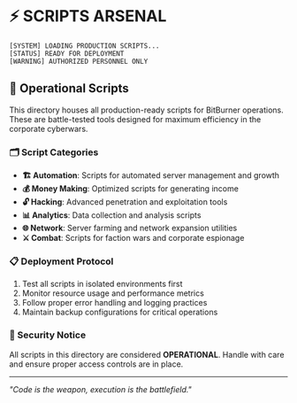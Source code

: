 # ⚡ SCRIPTS ARSENAL
```
[SYSTEM] LOADING PRODUCTION SCRIPTS...
[STATUS] READY FOR DEPLOYMENT
[WARNING] AUTHORIZED PERSONNEL ONLY
```

## 🎯 Operational Scripts

This directory houses all production-ready scripts for BitBurner operations. These are battle-tested tools designed for maximum efficiency in the corporate cyberwars.

### 🗂️ Script Categories
- **🏗️ Automation**: Scripts for automated server management and growth
- **💰 Money Making**: Optimized scripts for generating income
- **🔓 Hacking**: Advanced penetration and exploitation tools
- **📊 Analytics**: Data collection and analysis scripts
- **🌐 Network**: Server farming and network expansion utilities
- **⚔️ Combat**: Scripts for faction wars and corporate espionage

### 📋 Deployment Protocol
1. Test all scripts in isolated environments first
2. Monitor resource usage and performance metrics
3. Follow proper error handling and logging practices
4. Maintain backup configurations for critical operations

### 🔐 Security Notice
All scripts in this directory are considered **OPERATIONAL**. Handle with care and ensure proper access controls are in place.

---
*"Code is the weapon, execution is the battlefield."*